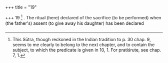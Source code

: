 +++
title = "19"

+++
19 [^10] . The ritual (here) declared of the sacrifice (to be performed) when (the father's) assent (to give away his daughter) has been declared


[^10]:  This Sūtra, though reckoned in the Indian tradition to p. 30 chap. 9, seems to me clearly to belong to the next chapter, and to contain the subject, to which the predicate is given in 10, 1. For pratiśrute, see chap. 7, 1.
